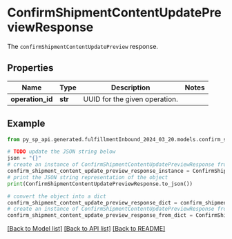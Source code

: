 # ConfirmShipmentContentUpdatePreviewResponse

The `confirmShipmentContentUpdatePreview` response.

## Properties

Name | Type | Description | Notes
------------ | ------------- | ------------- | -------------
**operation_id** | **str** | UUID for the given operation. | 

## Example

```python
from py_sp_api.generated.fulfillmentInbound_2024_03_20.models.confirm_shipment_content_update_preview_response import ConfirmShipmentContentUpdatePreviewResponse

# TODO update the JSON string below
json = "{}"
# create an instance of ConfirmShipmentContentUpdatePreviewResponse from a JSON string
confirm_shipment_content_update_preview_response_instance = ConfirmShipmentContentUpdatePreviewResponse.from_json(json)
# print the JSON string representation of the object
print(ConfirmShipmentContentUpdatePreviewResponse.to_json())

# convert the object into a dict
confirm_shipment_content_update_preview_response_dict = confirm_shipment_content_update_preview_response_instance.to_dict()
# create an instance of ConfirmShipmentContentUpdatePreviewResponse from a dict
confirm_shipment_content_update_preview_response_from_dict = ConfirmShipmentContentUpdatePreviewResponse.from_dict(confirm_shipment_content_update_preview_response_dict)
```
[[Back to Model list]](../README.md#documentation-for-models) [[Back to API list]](../README.md#documentation-for-api-endpoints) [[Back to README]](../README.md)


